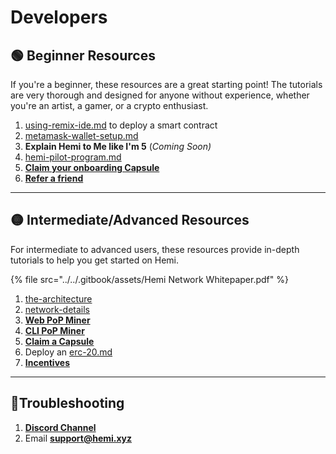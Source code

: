 # Developers

## 🟢 Beginner Resources

If you're a beginner, these resources are a great starting point! The tutorials are very thorough and designed for anyone without experience, whether you're an artist, a gamer, or a crypto enthusiast.&#x20;

1. [using-remix-ide.md](../../how-to-tutorials/using-remix-ide.md "mention") to deploy a smart contract
2. [metamask-wallet-setup.md](../../how-to-tutorials/metamask-wallet-setup.md "mention")
3. **Explain Hemi to Me like I'm 5** (_Coming Soon)_
4. [hemi-pilot-program.md](../../governance/hemi-pilot-program.md "mention")
5. [**Claim your onboarding Capsule**](../../how-to-tutorials/capsules/tutorial.md)
6. [**Refer a friend**](https://points.absinthe.network/hemi)

***

## 🟡 Intermediate/Advanced Resources

For intermediate to advanced users, these resources provide in-depth tutorials to help you get started on Hemi.

{% file src="../../.gitbook/assets/Hemi Network Whitepaper.pdf" %}

1. [the-architecture](../../foundational-topics/the-architecture/ "mention")
2. [network-details](../network-details/ "mention")
3. [**Web PoP Miner**](https://pop-miner.hemi.xyz)
4. [**CLI PoP Miner**](../../how-to-tutorials/pop-mining/setup-part-1.md)
5. [**Claim a Capsule** ](https://app.hemi.xyz/en/get-started/)
6. Deploy an [erc-20.md](../../how-to-tutorials/erc-20.md "mention")
7. [**Incentives**](../../governance/incentives/)

***

## 📐Troubleshooting

1. [**Discord Channel**](https://discord.com/channels/1202677849887080508/1217860733820469298)
2. Email [**support@hemi.xyz**](mailto:support@hemi.xyz)
